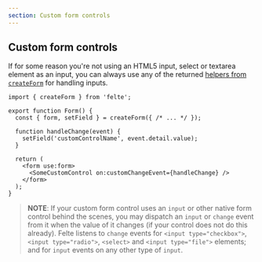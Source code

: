 ```yaml
---
section: Custom form controls
---
```


## Custom form controls

If for some reason you're not using an HTML5 input, select or textarea element as an input, you can always use any of the returned [helpers from `createForm`](/docs/svelte/helper-functions) for handling inputs.

```tsx
import { createForm } from 'felte';

export function Form() {
  const { form, setField } = createForm({ /* ... */ });

  function handleChange(event) {
    setField('customControlName', event.detail.value);
  }

  return (
    <form use:form>
      <SomeCustomControl on:customChangeEvent={handleChange} />
    </form>
  );
}
```

> **NOTE**: If your custom form control uses an `input` or other native form control behind the scenes, you may dispatch an `input` or `change` event from it when the value of it changes (if your control does not do this already). Felte listens to `change` events for `<input type="checkbox">`, `<input type="radio">`, `<select>` and `<input type="file">` elements; and for `input` events on any other type of `input`.
